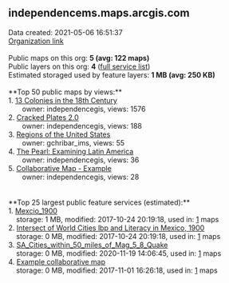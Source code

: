 <h2>independencems.maps.arcgis.com</h2> Data created: 2021-05-06 16:51:37 <br /><a target='new' href='https://independencems.maps.arcgis.com'>Organization link</a><br /><br />Public maps on this org: <b>5 (avg: 122 maps)</b><br />Public layers on this org: <b>4 </b>(<a target='new' href='https://services.arcgis.com/QLOKYNrCuzYTl5nP/ArcGIS/rest/services'>full service list</a>)<br />Estimated storaged used by feature layers: <b>1 MB (avg: 250 KB)</b><br /><br />**Top 50 public maps by views:**<br />  1. <a target='new' href='https://www.arcgis.com/home/item.html?id=58de997d6dcd4d7cb46d1fa598240d1e'>13 Colonies in the 18th Century</a> <br />  &nbsp;&nbsp;&nbsp;&nbsp; &nbsp;&nbsp;owner: independencegis, views: 1576<br />  2. <a target='new' href='https://www.arcgis.com/home/item.html?id=965994931d164d7c972f7ecb48a9f143'>Cracked Plates 2.0</a> <br />  &nbsp;&nbsp;&nbsp;&nbsp; &nbsp;&nbsp;owner: independencegis, views: 188<br />  3. <a target='new' href='https://www.arcgis.com/home/item.html?id=c4f1f14decf24602a116f433103ab58c'>Regions of the United States</a> <br />  &nbsp;&nbsp;&nbsp;&nbsp; &nbsp;&nbsp;owner: gchribar_ims, views: 55<br />  4. <a target='new' href='https://www.arcgis.com/home/item.html?id=4e0bfa41db71413abc8ddea649798b9b'>The Pearl:  Examining Latin America</a> <br />  &nbsp;&nbsp;&nbsp;&nbsp; &nbsp;&nbsp;owner: independencegis, views: 36<br />  5. <a target='new' href='https://www.arcgis.com/home/item.html?id=7799eb42d26d41d8af68140071f4a48d'>Collaborative Map - Example</a> <br />  &nbsp;&nbsp;&nbsp;&nbsp; &nbsp;&nbsp;owner: independencegis, views: 28<br /><br /><br />**Top 25 largest public feature services (estimated):**<br /> 1. <a target='new' href='https://www.arcgis.com/home/item.html?id=077cfef7fc6f4373b70a8ab51e909072'>Mexcio_1900</a><br /> &nbsp;&nbsp;&nbsp;&nbsp;storage: 1 MB, modified: 2017-10-24 20:19:18,  used in: <a target='new' href='https://ed-ind-tb.s3-us-west-1.amazonaws.com/ADI/077cfef7fc6f4373b70a8ab51e909072.html'> 1</a> maps<br /> 2. <a target='new' href='https://www.arcgis.com/home/item.html?id=3d74b4e2fe354226bb50dcccc2bf5656'>Intersect of World Cities lbp and Literacy in Mexico, 1900</a><br /> &nbsp;&nbsp;&nbsp;&nbsp;storage: 0 MB, modified: 2017-10-24 20:19:18,  used in: <a target='new' href='https://ed-ind-tb.s3-us-west-1.amazonaws.com/ADI/3d74b4e2fe354226bb50dcccc2bf5656.html'> 1</a> maps<br /> 3. <a target='new' href='https://www.arcgis.com/home/item.html?id=40e4964825b64236ac4779e336e9212e'>SA_Cities_within_50_miles_of_Mag_5_8_Quake</a><br /> &nbsp;&nbsp;&nbsp;&nbsp;storage: 0 MB, modified: 2020-11-19 14:06:45,  used in: <a target='new' href='https://ed-ind-tb.s3-us-west-1.amazonaws.com/ADI/40e4964825b64236ac4779e336e9212e.html'> 1</a> maps<br /> 4. <a target='new' href='https://www.arcgis.com/home/item.html?id=c1f5ea99896d4d339b6af08961f4ca89'>Example collaborative map</a><br /> &nbsp;&nbsp;&nbsp;&nbsp;storage: 0 MB, modified: 2017-11-01 16:26:18,  used in: <a target='new' href='https://ed-ind-tb.s3-us-west-1.amazonaws.com/ADI/c1f5ea99896d4d339b6af08961f4ca89.html'> 1</a> maps<br />